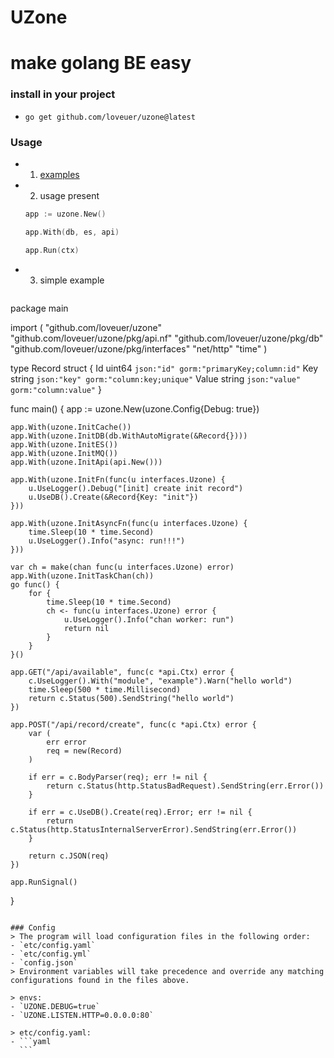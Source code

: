 # UZone

# make golang BE easy

### install in your project

- `go get github.com/loveuer/uzone@latest`
  
### Usage

- 1. [examples](https://github.com/loveuer/uzone/tree/master/example)

- 2. usage present
  ```go
  app := uzone.New()

  app.With(db, es, api)

  app.Run(ctx)
  ```

- 3. simple example
  ```go
package main

import (
    "github.com/loveuer/uzone"
    "github.com/loveuer/uzone/pkg/api.nf"
    "github.com/loveuer/uzone/pkg/db"
    "github.com/loveuer/uzone/pkg/interfaces"
    "net/http"
    "time"
)

type Record struct {
      Id    uint64 `json:"id" gorm:"primaryKey;column:id"`
      Key   string `json:"key" gorm:"column:key;unique"`
      Value string `json:"value" gorm:"column:value"`
}

func main() {
    app := uzone.New(uzone.Config{Debug: true})

    app.With(uzone.InitCache())
    app.With(uzone.InitDB(db.WithAutoMigrate(&Record{})))
    app.With(uzone.InitES())
    app.With(uzone.InitMQ())
    app.With(uzone.InitApi(api.New()))

    app.With(uzone.InitFn(func(u interfaces.Uzone) {
        u.UseLogger().Debug("[init] create init record")
        u.UseDB().Create(&Record{Key: "init"})
    }))

    app.With(uzone.InitAsyncFn(func(u interfaces.Uzone) {
        time.Sleep(10 * time.Second)
        u.UseLogger().Info("async: run!!!")
    }))

    var ch = make(chan func(u interfaces.Uzone) error)
    app.With(uzone.InitTaskChan(ch))
    go func() {
        for {
            time.Sleep(10 * time.Second)
            ch <- func(u interfaces.Uzone) error {
                u.UseLogger().Info("chan worker: run")
                return nil
            }
        }
    }()

    app.GET("/api/available", func(c *api.Ctx) error {
        c.UseLogger().With("module", "example").Warn("hello world")
        time.Sleep(500 * time.Millisecond)
        return c.Status(500).SendString("hello world")
    })

    app.POST("/api/record/create", func(c *api.Ctx) error {
        var (
            err error
            req = new(Record)
        )

        if err = c.BodyParser(req); err != nil {
            return c.Status(http.StatusBadRequest).SendString(err.Error())
        }

        if err = c.UseDB().Create(req).Error; err != nil {
            return c.Status(http.StatusInternalServerError).SendString(err.Error())
        }

        return c.JSON(req)
    })

    app.RunSignal()
}
  ```

### Config
  > The program will load configuration files in the following order:
  - `etc/config.yaml`
  - `etc/config.yml`
  - `config.json`
  > Environment variables will take precedence and override any matching configurations found in the files above.

  > envs:
  - `UZONE.DEBUG=true`
  - `UZONE.LISTEN.HTTP=0.0.0.0:80`

  > etc/config.yaml:
  - ```yaml
    ```